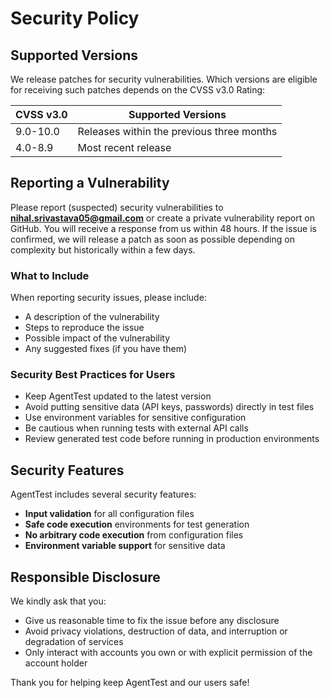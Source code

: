 # Security Policy

## Supported Versions

We release patches for security vulnerabilities. Which versions are eligible for receiving such patches depends on the CVSS v3.0 Rating:

| CVSS v3.0 | Supported Versions                        |
| --------- | ----------------------------------------- |
| 9.0-10.0  | Releases within the previous three months |
| 4.0-8.9   | Most recent release                       |

## Reporting a Vulnerability

Please report (suspected) security vulnerabilities to **[nihal.srivastava05@gmail.com](mailto:nihal.srivastava05@gmail.com)** or create a private vulnerability report on GitHub. You will receive a response from us within 48 hours. If the issue is confirmed, we will release a patch as soon as possible depending on complexity but historically within a few days.

### What to Include

When reporting security issues, please include:

- A description of the vulnerability
- Steps to reproduce the issue
- Possible impact of the vulnerability
- Any suggested fixes (if you have them)

### Security Best Practices for Users

- Keep AgentTest updated to the latest version
- Avoid putting sensitive data (API keys, passwords) directly in test files
- Use environment variables for sensitive configuration
- Be cautious when running tests with external API calls
- Review generated test code before running in production environments

## Security Features

AgentTest includes several security features:

- **Input validation** for all configuration files
- **Safe code execution** environments for test generation
- **No arbitrary code execution** from configuration files
- **Environment variable support** for sensitive data

## Responsible Disclosure

We kindly ask that you:

- Give us reasonable time to fix the issue before any disclosure
- Avoid privacy violations, destruction of data, and interruption or degradation of services
- Only interact with accounts you own or with explicit permission of the account holder

Thank you for helping keep AgentTest and our users safe!
